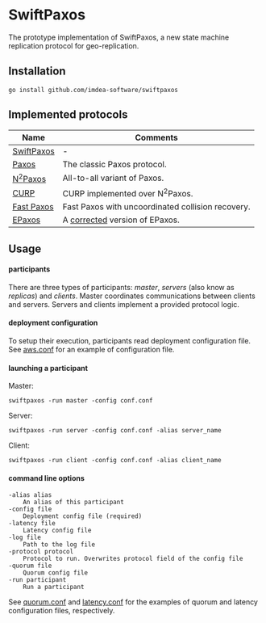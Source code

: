 SwiftPaxos
==========

The prototype implementation of SwiftPaxos, a new state machine replication protocol for geo-replication.

Installation
------------

    go install github.com/imdea-software/swiftpaxos

Implemented protocols
---------------------

|  Name                   | Comments                                         |
|-------------------------|--------------------------------------------------|
| [SwiftPaxos][paxoi_src] | -                                                |
| [Paxos][paxos_src]      | The classic Paxos protocol.                      |
| [N<sup>2</sup>Paxos][n2paxos_src] | All-to-all variant of Paxos.           |
| [CURP][curp_src]       | CURP implemented over N<sup>2</sup>Paxos.         |
| [Fast Paxos][curp_src] | Fast Paxos with uncoordinated collision recovery. |
| [EPaxos][epaxos_src]   | A [corrected][epaxos_correct] version of EPaxos.  |

Usage
-----
#### participants
There are three types of participants: *master*, *servers* (also know as *replicas*) and *clients*.
Master coordinates communications between clients and servers. Servers and clients implement a provided protocol logic.

#### deployment configuration
To setup their execution, participants read deployment configuration file. See [aws.conf][config] for an example of configuration file.

#### launching a participant

Master:
    
    swiftpaxos -run master -config conf.conf

Server:

    swiftpaxos -run server -config conf.conf -alias server_name

Client:

    swiftpaxos -run client -config conf.conf -alias client_name

#### command line options

    -alias alias
        An alias of this participant
    -config file
        Deployment config file (required)
    -latency file
        Latency config file
    -log file
        Path to the log file
    -protocol protocol
        Protocol to run. Overwrites protocol field of the config file
    -quorum file
        Quorum config file
    -run participant
        Run a participant

 See [quorum.conf][quorum] and [latency.conf][latency] for the examples of quorum and latency configuration files, respectively.

[config]: https://github.com/imdea-software/swiftpaxos/aws.conf
[epaxos_correct]: https://github.com/otrack/on-epaxos-correctness
[quorum]: https://github.com/imdea-software/swiftpaxos/quorum.conf
[latency]: https://github.com/imdea-software/swiftpaxos/latency.conf
[epaxos]: https://github.com/efficient/epaxos
[epaxos_fix]: https://github.com/vonaka/shreplic/commit/5e4dcb5736dd3c4d3e87aeb18f67c4371e3c429c
[paxos_src]: https://github.com/vonaka/shreplic/tree/master/paxos
[n2paxos_src]: https://github.com/vonaka/shreplic/tree/master/n2paxos
[epaxos_src]: https://github.com/vonaka/shreplic/tree/master/epaxos
[paxoi_src]: https://github.com/vonaka/shreplic/tree/master/paxoi
[curp_src]: https://github.com/vonaka/shreplic/tree/master/curp